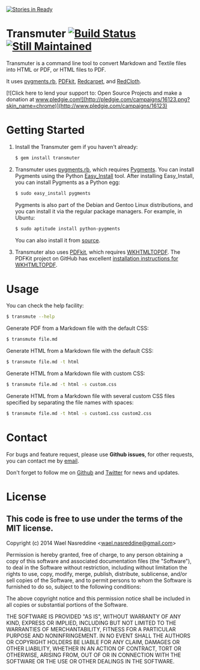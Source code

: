 [![Stories in Ready](https://badge.waffle.io/emxyzptlk/transmuter.png?label=ready&title=Ready)](https://waffle.io/emxyzptlk/transmuter)
# Transmuter [![Build Status](http://travis-ci.org/eMxyzptlk/transmuter.png)](http://travis-ci.org/eMxyzptlk/transmuter) [![Still Maintained](http://stillmaintained.com/eMxyzptlk/transmuter.png)](http://stillmaintained.com/eMxyzptlk/transmuter)

Transmuter is a command line tool to convert Markdown and Textile files into HTML or PDF, or HTML files to PDF.

It uses [pygments.rb](https://github.com/tmm1/pygments.rb),
[PDFkit](https://github.com/jdpace/PDFKit),
[Redcarpet](https://github.com/tanoku/redcarpet), and 
[RedCloth](http://redcloth.org).

[![Click here to lend your support to: Open Source Projects and make a donation at www.pledgie.com!](http://pledgie.com/campaigns/16123.png?skin_name=chrome)](http://www.pledgie.com/campaigns/16123)

# Getting Started

1. Install the Transmuter gem if you haven't already:

    ```bash
    $ gem install transmuter
    ```

2. Transmuter uses [pygments.rb](https://github.com/tmm1/pygments.rb), which requires [Pygments](http://pygments.org/). You can install Pygments using the Python [Easy_Install](http://peak.telecommunity.com/DevCenter/EasyInstall) tool. After installing Easy_Install, you can install Pygments as a Python egg:

      ```bash
      $ sudo easy_install pygments
      ```

    Pygments is also part of the Debian and Gentoo Linux distributions, and you can install it via the regular package managers. For example, in Ubuntu:

      ```bash
      $ sudo aptitude install python-pygments
      ```

    You can also install it from [source](https://bitbucket.org/birkenfeld/pygments-main). 

3. Transmuter also uses [PDFkit](https://github.com/jdpace/PDFKit), which requires [WKHTMLTOPDF](http://wkhtmltopdf.googlecode.com/). The PDFKit project on GitHub has excellent [installation instructions for WKHTMLTOPDF](https://github.com/jdpace/PDFKit/wiki/Installing-WKHTMLTOPDF).

# Usage

You can check the help facility:

```bash
$ transmute --help
```

Generate PDF from a Markdown file with the default CSS:

```bash
$ transmute file.md
```

Generate HTML from a Markdown file with the default CSS:

```bash
$ transmute file.md -t html
```

Generate HTML from a Markdown file with custom CSS:

```bash
$ transmute file.md -t html -s custom.css
```

Generate HTML from a Markdown file with several custom CSS files specified by separating the file names with spaces:

```bash
$ transmute file.md -t html -s custom1.css custom2.css
```

# Contact

For bugs and feature request, please use __Github issues__, for other
requests, you can contact me by [email](mailto:wael.nasreddine@gmail.com).

Don't forget to follow me on [Github](https://github.com/eMxyzptlk) and
[Twitter](https://twitter.com/eMxyzptlk) for news and updates.

# License

## This code is free to use under the terms of the MIT license.

Copyright (c) 2014 Wael Nasreddine &lt;wael.nasreddine@gmail.com&gt;

Permission is hereby granted, free of charge, to any person obtaining
a copy of this software and associated documentation files (the
"Software"), to deal in the Software without restriction, including
without limitation the rights to use, copy, modify, merge, publish,
distribute, sublicense, and/or sell copies of the Software, and to
permit persons to whom the Software is furnished to do so, subject to
the following conditions:

The above copyright notice and this permission notice shall be
included in all copies or substantial portions of the Software.

THE SOFTWARE IS PROVIDED "AS IS", WITHOUT WARRANTY OF ANY KIND,
EXPRESS OR IMPLIED, INCLUDING BUT NOT LIMITED TO THE WARRANTIES OF
MERCHANTABILITY, FITNESS FOR A PARTICULAR PURPOSE AND
NONINFRINGEMENT. IN NO EVENT SHALL THE AUTHORS OR COPYRIGHT HOLDERS BE
LIABLE FOR ANY CLAIM, DAMAGES OR OTHER LIABILITY, WHETHER IN AN ACTION
OF CONTRACT, TORT OR OTHERWISE, ARISING FROM, OUT OF OR IN CONNECTION
WITH THE SOFTWARE OR THE USE OR OTHER DEALINGS IN THE SOFTWARE.
